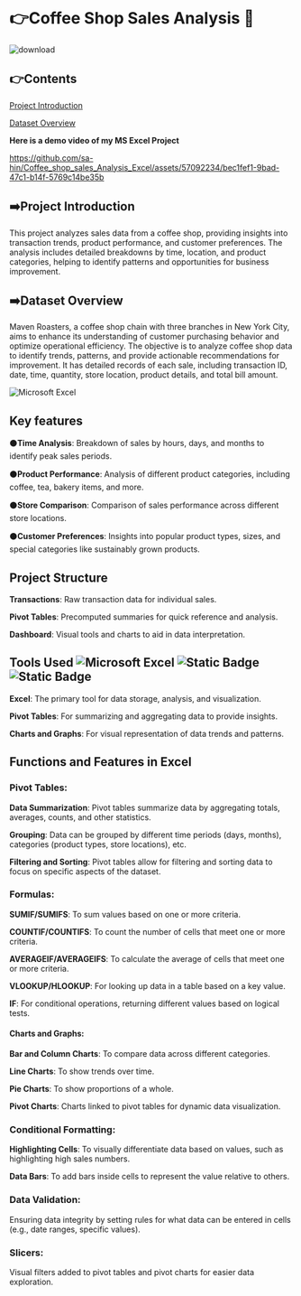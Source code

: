 # :point_right:Coffee Shop Sales Analysis :tea:                                                        
![download](https://github.com/sa-hin/Coffee_shop_sales_Analysis_Excel/assets/57092234/65ddd4e7-dd63-4d32-940e-aeb5eaf93b72)

## :point_right:Contents
[Project Introduction](https://github.com/sa-hin/Coffee_shop_sales_Analysis_Excel/blob/my-new-branch/README.md#project-introduction)

[Dataset Overview](https://github.com/sa-hin/Coffee_shop_sales_Analysis_Excel/edit/my-new-branch/README.md#dataset-overview) 


__Here is a demo video of my MS Excel Project__

https://github.com/sa-hin/Coffee_shop_sales_Analysis_Excel/assets/57092234/bec1fef1-9bad-47c1-b14f-5769c14be35b 

## :arrow_right:Project Introduction
This project analyzes sales data from a coffee shop, providing insights into transaction trends, product performance, and customer preferences. The analysis includes detailed breakdowns by time, location, and product categories, helping to identify patterns and opportunities for business improvement. 

## :arrow_right:Dataset Overview
Maven Roasters, a coffee shop chain with three branches in New York City, aims to enhance its understanding of customer purchasing behavior and optimize operational efficiency. The objective is to analyze coffee shop data to identify trends, patterns, and provide actionable recommendations for improvement. It has detailed records of each sale, including transaction ID, date, time, quantity, store location, product details, and total bill amount.

![Microsoft Excel](https://img.shields.io/badge/Microsoft_Excel-217346?style=for-the-badge&logo=microsoft-excel&logoColor=white) 

## Key features
:black_circle:__Time Analysis__: Breakdown of sales by hours, days, and months to identify peak sales periods.

:black_circle:__Product Performance__: Analysis of different product categories, including coffee, tea, bakery items, and more.

:black_circle:__Store Comparison__: Comparison of sales performance across different store locations.

:black_circle:__Customer Preferences__: Insights into popular product types, sizes, and special categories like sustainably grown products.

## Project Structure

__Transactions__: Raw transaction data for individual sales.

__Pivot Tables__: Precomputed summaries for quick reference and analysis.

__Dashboard__: Visual tools and charts to aid in data interpretation. 

## Tools Used ![Microsoft Excel](https://img.shields.io/badge/Microsoft_Excel-217346?style=for-the-badge&logo=microsoft-excel&logoColor=white) ![Static Badge](https://img.shields.io/badge/:badgeContent) ![Static Badge](https://img.shields.io/badge/Chats_and-Graphs-red)


__Excel__: The primary tool for data storage, analysis, and visualization.

__Pivot Tables__: For summarizing and aggregating data to provide insights.

__Charts and Graphs__: For visual representation of data trends and patterns. 

## Functions and Features in Excel

### Pivot Tables:

__Data Summarization__: Pivot tables summarize data by aggregating totals, averages, counts, and other statistics.

__Grouping__: Data can be grouped by different time periods (days, months), categories (product types, store locations), etc.

__Filtering and Sorting__: Pivot tables allow for filtering and sorting data to focus on specific aspects of the dataset.

### Formulas:

__SUMIF/SUMIFS__: To sum values based on one or more criteria.

__COUNTIF/COUNTIFS__: To count the number of cells that meet one or more criteria.

__AVERAGEIF/AVERAGEIFS__: To calculate the average of cells that meet one or more criteria.

__VLOOKUP/HLOOKUP__: For looking up data in a table based on a key value.

__IF__: For conditional operations, returning different values based on logical tests.

#### Charts and Graphs:

__Bar and Column Charts__: To compare data across different categories.

__Line Charts__: To show trends over time.

__Pie Charts__: To show proportions of a whole.

__Pivot Charts__: Charts linked to pivot tables for dynamic data visualization.

### Conditional Formatting:

__Highlighting Cells__: To visually differentiate data based on values, such as highlighting high sales numbers.

__Data Bars__: To add bars inside cells to represent the value relative to others.

### Data Validation:

Ensuring data integrity by setting rules for what data can be entered in cells (e.g., date ranges, specific values).

### Slicers:

Visual filters added to pivot tables and pivot charts for easier data exploration.


